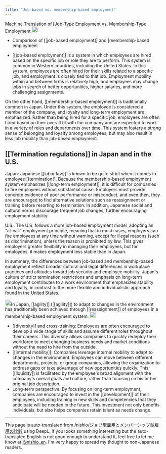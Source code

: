 ```yaml
---
title: "Job-based vs. membership-based employment"
---
```


Machine Translation of [Job-Type Employment vs. Membership-Type Employment
<img src='https://scrapbox.io/api/pages/nishio-en/ja/icon' alt='ja.icon' height="19.5"/>

- Comparison of [[job-based employment]] and [membership-based employment

- [[job-based employment]] is a system in which employees are hired based on the specific job or role they are to perform. This system is common in Western countries, including the United States. In this system, employees are often hired for their skills related to a specific job, and employment is closely tied to that job. Employment mobility within and between firms is relatively high, and employees may change jobs in search of better opportunities, higher salaries, and more challenging assignments.

On the other hand, [[membership-based employment]] is traditionally common in Japan. Under this system, the employee is considered a member of the company, and loyalty and long-term employment are emphasized. Rather than being hired for a specific job, employees are often hired based on their overall fit with the company and are expected to work in a variety of roles and departments over time. This system fosters a strong sense of belonging and loyalty among employees, but may also result in less job mobility than job-based employment.

## [[Termination regulations]] in Japan and in the U.S.
Japan: Japanese [[labor law]] is known to be quite strict when it comes to employee [[termination]]. Because the membership-based employment system emphasizes [[long-term employment]], it is difficult for companies to fire employees without substantial cause. Employers must provide concrete evidence of poor performance or misconduct, and even then, they are encouraged to find alternative solutions such as reassignment or training before resorting to termination. In addition, Japanese social and cultural norms discourage frequent job changes, further encouraging employment stability.

U.S.: The U.S. follows a more job-based employment model, adopting an "at-will" employment principle, meaning that in most cases, employers can fire employees at any time without warning, except for illegal reasons (such as discrimination), unless the reason is prohibited by law. This gives employers greater flexibility in managing their employees, but for employees, it makes employment less stable than in Japan.

In summary, the differences between job-based and membership-based employment reflect broader cultural and legal differences in workplace practices and attitudes toward job security and employee mobility. Japan's culture of strict termination restrictions and emphasis on long-term employment contributes to a work environment that emphasizes stability and loyalty, in contrast to the more flexible and individualistic approach found in the United States.

<img src='https://scrapbox.io/api/pages/nishio-en/nishio/icon' alt='nishio.icon' height="19.5"/>In Japan, [[agility]] ([[agility]]) to adapt to changes in the environment has traditionally been achieved through [[reassignment]] of employees in a membership-based employment system.
<img src='https://scrapbox.io/api/pages/nishio-en/Discovering Japan/icon' alt='Discovering Japan.icon' height="19.5"/>
- [[diversity]] and cross-training: Employees are often encouraged to develop a wide range of skills and assume different roles throughout their careers. This diversity allows companies to quickly redeploy their workforce to meet changing business needs and market conditions without the need to hire from the outside.
- [[internal mobility]]: Companies leverage internal mobility to adapt to changes in the environment. Employees can move between different departments, projects, or group companies, allowing the organization to address gaps or take advantage of new opportunities quickly. This [[liquidity]] is facilitated by the employee's broad alignment with the company's overall goals and culture, rather than focusing on his or her original job description.
- Long-term perspective: By focusing on long-term employment, companies are encouraged to invest in the [[development]] of their employees, including training in new skills and competencies that they anticipate will be needed in the future. This investment not only benefits individuals, but also helps companies retain talent as needs change.

---
This page is auto-translated from [/nishio/ジョブ型雇用とメンバーシップ型雇用の比較](https://scrapbox.io/nishio/ジョブ型雇用とメンバーシップ型雇用の比較) using DeepL. If you looks something interesting but the auto-translated English is not good enough to understand it, feel free to let me know at [@nishio_en](https://twitter.com/nishio_en). I'm very happy to spread my thought to non-Japanese readers.